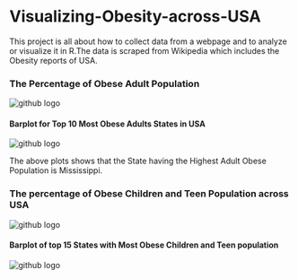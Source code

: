 # Visualizing-Obesity-across-USA
This project is all about how to collect data from a webpage and to analyze or visualize it in R.The data is scraped from Wikipedia which includes the Obesity reports of USA.



### The Percentage of Obese Adult Population

![github logo](https://github.com/anishsingh20/Visualizing-Obesity-across-USA/blob/master/plots/ObesityForAdultsMap.png)


#### Barplot for Top 10 Most Obese Adults States in USA

![github logo](https://github.com/anishsingh20/Visualizing-Obesity-across-USA/blob/master/plots/Top10ObeseAdultStates.png)


The above plots shows that the State having the Highest Adult Obese Population is Mississippi.




### The percentage of Obese Children and Teen Population across USA

![github logo](https://github.com/anishsingh20/Visualizing-Obesity-across-USA/blob/master/plots/ObeseChildrenMap.png)


#### Barplot of top 15 States with Most Obese Children and Teen population

![github logo](https://github.com/anishsingh20/Visualizing-Obesity-across-USA/blob/master/plots/top15ObeseChildStates.png)
